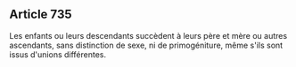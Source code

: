 Article 735
----
Les enfants ou leurs descendants succèdent à leurs père et mère ou autres
ascendants, sans distinction de sexe, ni de primogéniture, même s'ils sont issus
d'unions différentes.
